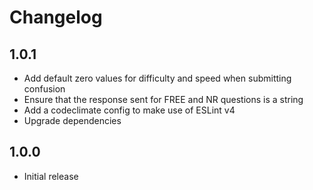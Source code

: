 # Changelog

## 1.0.1

- Add default zero values for difficulty and speed when submitting confusion
- Ensure that the response sent for FREE and NR questions is a string
- Add a codeclimate config to make use of ESLint v4
- Upgrade dependencies

## 1.0.0

- Initial release
